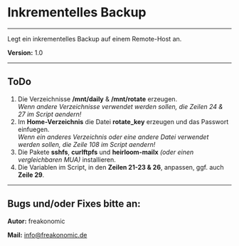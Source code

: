 # Inkrementelles Backup
***
Legt ein inkrementelles Backup auf einem Remote-Host an.     

**Version:** 1.0

***
## ToDo
1. Die Verzeichnisse **/mnt/daily** & **/mnt/rotate** erzeugen.  
_Wenn andere Verzeichnisse verwendet werden sollen, die Zeilen 24 & 27 im Script aendern!_
2. Im **Home-Verzeichnis** die Datei **rotate_key** erzeugen und das Passwort einfuegen.  
_Wenn ein anderes Verzeichnis oder eine andere Datei verwendet werden sollen, die Zeile 108 im Script aendern!_
3. Die Pakete **sshfs**, **curlftpfs** und **heirloom-mailx** _(oder einen vergleichbaren MUA)_ installieren.
4. Die Variablen im Script, in den **Zeilen 21-23 & 26**, anpassen, ggf. auch **Zeile 29**.

***
## Bugs und/oder Fixes bitte an:
**Autor:** freakonomic

**Mail:** [info@freakonomic.de](mailto:info@freakonomic.de)